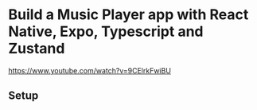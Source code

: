 # Build a Music Player app with React Native, Expo, Typescript and Zustand
https://www.youtube.com/watch?v=9CElrkFwiBU


## Setup
```bash

```